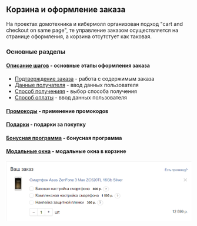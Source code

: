 ## Корзина и оформление заказа
На проектах домотехника и кибермолл организован подход "cart and checkout on same page", те управление заказом осуществляется на странице оформления, а корзина отсутстует как таковая.
### Основные разделы
#### [Описание шагов](steps/) - основные этапы оформления заказа
* [Подтверждение заказа](steps/order-list/) - работа с содержимым заказа
* [Данные получателя](steps/user-info/) - ввод данных пользователя
* [Способ полученияя](steps/getting/) - выбор способа получения
* [Способ оплаты](steps/payment/) - ввод данных пользователя
#### [Промокоды](promocodes/) - применение промокодов
#### [Подарки](gifts/) - подарки за покупку
#### [Бонусная программа](bonus/) - бонусная программа 
#### [Модальные окна](modal/) - модальные окна в корзине


[![N|Solid](__source/1.png)](https://nodesource.com/products/nsolid)
